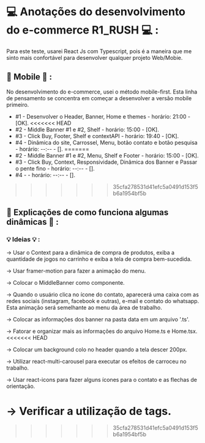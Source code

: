 # :computer: Anotações do desenvolvimento do e-commerce R1_RUSH :computer: :

Para este teste, usarei React Js com Typescript, pois é a maneira que me sinto mais confortável para desenvolver qualquer projeto Web/Mobie.

## :iphone: Mobile :iphone: :

No desenvolvimento do e-commerce, usei o método mobile-first. Esta linha de pensamento se concentra em começar a desenvolver a versão mobile primeiro. 

* #1 - Desenvolver o Header, Banner, Home e themes - horário: 21:00 - [OK].
<<<<<<< HEAD
* #2 - Middle Banner #1 e #2, Shelf - horário: 15:00 - [OK].
* #3 - Click Buy, Footer, Shelf e contextAPI - horário: 19:40 - [OK].
* #4 - Dinâmica do site, Carrossel, Menu, botão contato e botão pesquisa - horário: --:-- - [].
=======
* #2 - Middle Banner #1 e #2, Menu, Shelf e Footer - horário: 15:00 - [OK].
* #3 - Click Buy, Context, Responsividade, Dinâmica dos Banner e Passar o pente fino - horário: --:-- - [].
* #4 - - horário: --:-- - [].
>>>>>>> 35cfa278531d41efc5a0491d153f5b6a1954bf5b

## :mega: Explicações de como funciona algumas dinâmicas :mega: :



### :bulb: Ideias :bulb: : 

-> Usar o Context para a dinâmica de compra de produtos, exiba a quantidade de jogos no carrinho e exiba a tela de compra bem-sucedida.

-> Usar framer-motion para fazer a animação do menu.

-> Colocar o MiddleBanner como componente.

-> Quando o usuário clica no ícone do contato, aparecerá uma caixa com as redes sociais (instagram, facebook e outras), e-mail e contato do whatsapp. Esta animação será semelhante ao menu da área de trabalho.

-> Colocar as informações dos banner na pasta data em um arquivo '.ts'.

-> Fatorar e organizar mais as informações do arquivo Home.ts e Home.tsx.
<<<<<<< HEAD

-> Colocar um background colo no header quando a tela descer 200px.

-> Utilizar react-multi-carousel para executar os efeitos de carroceu no trabalho.

-> Usar react-icons para fazer alguns ícones para o contato e as flechas de orientação.

-> Verificar a utilização de tags.
=======
>>>>>>> 35cfa278531d41efc5a0491d153f5b6a1954bf5b
